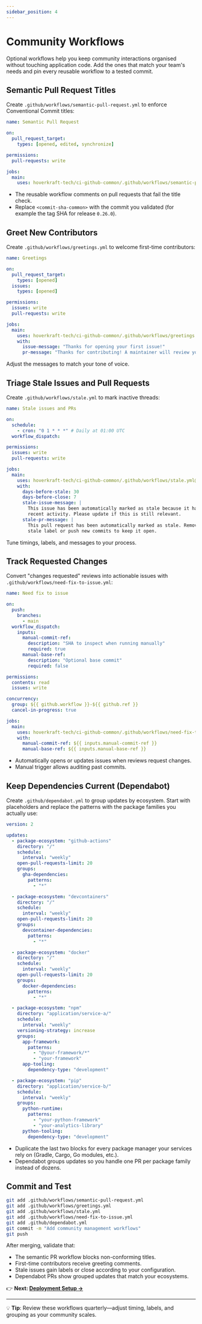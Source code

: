 ```yaml
---
sidebar_position: 4
---
```


# Community Workflows

Optional workflows help you keep community interactions organised without touching application code. Add the ones that match your team's needs and pin every reusable workflow to a tested commit.

## Semantic Pull Request Titles

Create `.github/workflows/semantic-pull-request.yml` to enforce Conventional Commit titles:

```yaml title=".github/workflows/semantic-pull-request.yml"
name: Semantic Pull Request

on:
  pull_request_target:
    types: [opened, edited, synchronize]

permissions:
  pull-requests: write

jobs:
  main:
    uses: hoverkraft-tech/ci-github-common/.github/workflows/semantic-pull-request.yml@<commit-sha-common>
```

- The reusable workflow comments on pull requests that fail the title check.
- Replace `<commit-sha-common>` with the commit you validated (for example the tag SHA for release `0.26.0`).

## Greet New Contributors

Create `.github/workflows/greetings.yml` to welcome first-time contributors:

```yaml title=".github/workflows/greetings.yml"
name: Greetings

on:
  pull_request_target:
    types: [opened]
  issues:
    types: [opened]

permissions:
  issues: write
  pull-requests: write

jobs:
  main:
    uses: hoverkraft-tech/ci-github-common/.github/workflows/greetings.yml@<commit-sha-common>
    with:
      issue-message: "Thanks for opening your first issue!"
      pr-message: "Thanks for contributing! A maintainer will review your pull request soon."
```

Adjust the messages to match your tone of voice.

## Triage Stale Issues and Pull Requests

Create `.github/workflows/stale.yml` to mark inactive threads:

```yaml title=".github/workflows/stale.yml"
name: Stale issues and PRs

on:
  schedule:
    - cron: "0 1 * * *" # Daily at 01:00 UTC
  workflow_dispatch:

permissions:
  issues: write
  pull-requests: write

jobs:
  main:
    uses: hoverkraft-tech/ci-github-common/.github/workflows/stale.yml@<commit-sha-common>
    with:
      days-before-stale: 30
      days-before-close: 7
      stale-issue-message: |
        This issue has been automatically marked as stale because it has not had
        recent activity. Please update if this is still relevant.
      stale-pr-message: |
        This pull request has been automatically marked as stale. Remove the
        stale label or push new commits to keep it open.
```

Tune timings, labels, and messages to your process.

## Track Requested Changes

Convert "changes requested" reviews into actionable issues with `.github/workflows/need-fix-to-issue.yml`:

```yaml title=".github/workflows/need-fix-to-issue.yml"
name: Need fix to issue

on:
  push:
    branches:
      - main
  workflow_dispatch:
    inputs:
      manual-commit-ref:
        description: "SHA to inspect when running manually"
        required: true
      manual-base-ref:
        description: "Optional base commit"
        required: false

permissions:
  contents: read
  issues: write

concurrency:
  group: ${{ github.workflow }}-${{ github.ref }}
  cancel-in-progress: true

jobs:
  main:
    uses: hoverkraft-tech/ci-github-common/.github/workflows/need-fix-to-issue.yml@<commit-sha-common>
    with:
      manual-commit-ref: ${{ inputs.manual-commit-ref }}
      manual-base-ref: ${{ inputs.manual-base-ref }}
```

- Automatically opens or updates issues when reviews request changes.
- Manual trigger allows auditing past commits.

## Keep Dependencies Current (Dependabot)

Create `.github/dependabot.yml` to group updates by ecosystem. Start with placeholders and replace the patterns with the package families you actually use:

```yaml title=".github/dependabot.yml"
version: 2

updates:
  - package-ecosystem: "github-actions"
    directory: "/"
    schedule:
      interval: "weekly"
    open-pull-requests-limit: 20
    groups:
      gha-dependencies:
        patterns:
          - "*"

  - package-ecosystem: "devcontainers"
    directory: "/"
    schedule:
      interval: "weekly"
    open-pull-requests-limit: 20
    groups:
      devcontainer-dependencies:
        patterns:
          - "*"

  - package-ecosystem: "docker"
    directory: "/"
    schedule:
      interval: "weekly"
    open-pull-requests-limit: 20
    groups:
      docker-dependencies:
        patterns:
          - "*"

  - package-ecosystem: "npm"
    directory: "application/service-a/"
    schedule:
      interval: "weekly"
    versioning-strategy: increase
    groups:
      app-framework:
        patterns:
          - "@your-framework/*"
          - "your-framework"
      app-tooling:
        dependency-type: "development"

  - package-ecosystem: "pip"
    directory: "application/service-b/"
    schedule:
      interval: "weekly"
    groups:
      python-runtime:
        patterns:
          - "your-python-framework"
          - "your-analytics-library"
      python-tooling:
        dependency-type: "development"
```

- Duplicate the last two blocks for every package manager your services rely on (Gradle, Cargo, Go modules, etc.).
- Dependabot groups updates so you handle one PR per package family instead of dozens.

## Commit and Test

```bash
git add .github/workflows/semantic-pull-request.yml
git add .github/workflows/greetings.yml
git add .github/workflows/stale.yml
git add .github/workflows/need-fix-to-issue.yml
git add .github/dependabot.yml
git commit -m "Add community management workflows"
git push
```

After merging, validate that:

- The semantic PR workflow blocks non-conforming titles.
- First-time contributors receive greeting comments.
- Stale issues gain labels or close according to your configuration.
- Dependabot PRs show grouped updates that match your ecosystems.

👉 **Next: [Deployment Setup →](./05-deployment.md)**

---

💡 **Tip**: Review these workflows quarterly—adjust timing, labels, and grouping as your community scales.
